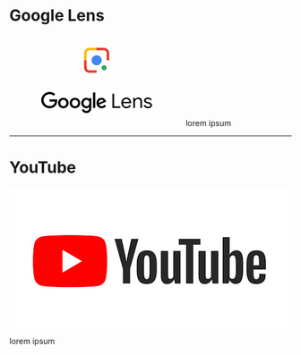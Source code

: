 # Google Lens
![Google lens logo](\Media\lens.png)
lorem ipsum

---

# YouTube
![YouTube Logo](\Media\Yt.jpg)
lorem ipsum